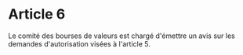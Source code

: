 # Article 6

Le comité des bourses de valeurs est chargé d'émettre un avis sur les demandes d'autorisation visées à l'article 5.
